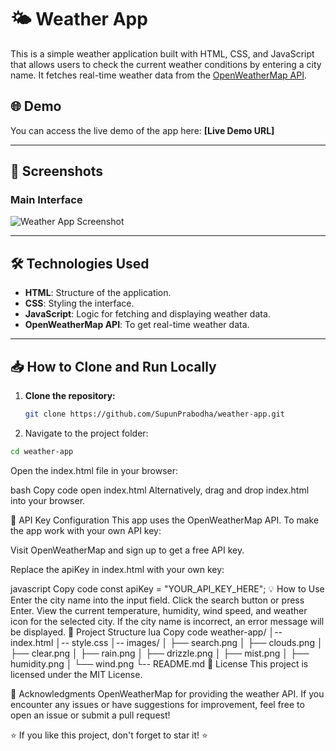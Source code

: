 # 🌤️ Weather App

This is a simple weather application built with HTML, CSS, and JavaScript that allows users to check the current weather conditions by entering a city name. It fetches real-time weather data from the [OpenWeatherMap API](https://openweathermap.org/api).

## 🌐 Demo

You can access the live demo of the app here: **[Live Demo URL]**

---

## 📸 Screenshots

### Main Interface

![Weather App Screenshot](images/demo.png) <!-- Replace with actual screenshot path if available -->

---

## 🛠️ Technologies Used

- **HTML**: Structure of the application.
- **CSS**: Styling the interface.
- **JavaScript**: Logic for fetching and displaying weather data.
- **OpenWeatherMap API**: To get real-time weather data.

---

## 📥 How to Clone and Run Locally

1. **Clone the repository:**

   ```bash
   git clone https://github.com/SupunPrabodha/weather-app.git
   ```

2.   Navigate to the project folder:

   ```bash
   cd weather-app
   ```   
Open the index.html file in your browser:

bash
Copy code
open index.html
Alternatively, drag and drop index.html into your browser.

🔑 API Key Configuration
This app uses the OpenWeatherMap API. To make the app work with your own API key:

Visit OpenWeatherMap and sign up to get a free API key.

Replace the apiKey in index.html with your own key:

javascript
Copy code
const apiKey = "YOUR_API_KEY_HERE";
💡 How to Use
Enter the city name into the input field.
Click the search button or press Enter.
View the current temperature, humidity, wind speed, and weather icon for the selected city.
If the city name is incorrect, an error message will be displayed.
📂 Project Structure
lua
Copy code
weather-app/
│-- index.html
│-- style.css
│-- images/
│   ├── search.png
│   ├── clouds.png
│   ├── clear.png
│   ├── rain.png
│   ├── drizzle.png
│   ├── mist.png
│   ├── humidity.png
│   └── wind.png
└-- README.md
📝 License
This project is licensed under the MIT License.

🙌 Acknowledgments
OpenWeatherMap for providing the weather API.
If you encounter any issues or have suggestions for improvement, feel free to open an issue or submit a pull request!

⭐ If you like this project, don't forget to star it! ⭐

